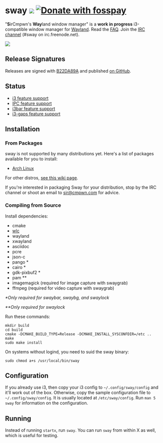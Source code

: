 # sway [![](https://api.travis-ci.org/SirCmpwn/sway.svg)](https://travis-ci.org/SirCmpwn/sway) [![Donate with fosspay](https://drewdevault.com/donate/static/donate-with-fosspay.png)](https://drewdevault.com/donate?project=4)

"**S**irCmpwn's **Way**land window manager" is a **work in progress**
i3-compatible window manager for [Wayland](http://wayland.freedesktop.org/).
Read the [FAQ](https://github.com/SirCmpwn/sway/wiki). Join the
[IRC channel](http://webchat.freenode.net/?channels=sway&uio=d4) (#sway on
irc.freenode.net).

![](https://sr.ht/NCx_.png)

## Release Signatures

Releases are signed with [B22DA89A](http://pgp.mit.edu/pks/lookup?op=vindex&search=0x52CB6609B22DA89A)
and published [on GitHub](https://github.com/SirCmpwn/sway/releases).

## Status

- [i3 feature support](https://github.com/SirCmpwn/sway/issues/2)
- [IPC feature support](https://github.com/SirCmpwn/sway/issues/98)
- [i3bar feature support](https://github.com/SirCmpwn/sway/issues/343)
- [i3-gaps feature support](https://github.com/SirCmpwn/sway/issues/307)

## Installation

### From Packages

sway is not supported by many distributions yet. Here's a list of packages
available for you to install:

* [Arch Linux](https://aur.archlinux.org/packages/sway-git/)

For other distros, [see this wiki page](https://github.com/SirCmpwn/sway/wiki/Install-on-other-distros).

If you're interested in packaging Sway for your distribution, stop by the IRC
channel or shoot an email to sir@cmpwn.com for advice.

### Compiling from Source

Install dependencies:

* cmake
* [wlc](https://github.com/Cloudef/wlc)
* wayland
* xwayland
* asciidoc
* pcre
* json-c
* pango *
* cairo *
* gdk-pixbuf2 *
* pam **
* imagemagick (required for image capture with swaygrab)
* ffmpeg (required for video capture with swaygrab)

_\*Only required for swaybar, swaybg, and swaylock_

_\*\*Only required for swaylock_

Run these commands:

    mkdir build
    cd build
    cmake -DCMAKE_BUILD_TYPE=Release -DCMAKE_INSTALL_SYSCONFDIR=/etc ..
    make
    sudo make install

On systems without logind, you need to suid the sway binary:

    sudo chmod a+s /usr/local/bin/sway

## Configuration

If you already use i3, then copy your i3 config to `~/.config/sway/config` and
it'll work out of the box. Otherwise, copy the sample configuration file to
`~/.config/sway/config`. It is usually located at `/etc/sway/config`.
Run `man 5 sway` for information on the configuration.

## Running

Instead of running `startx`, run `sway`. You can run `sway` from within X as
well, which is useful for testing.
